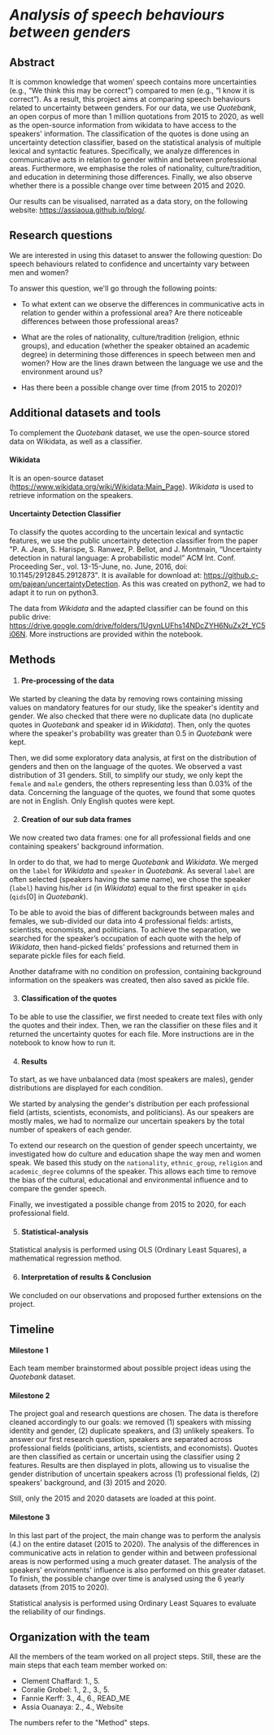 # *Analysis of speech behaviours between genders*


## Abstract 

It is common knowledge that women’ speech contains more uncertainties (e.g., “We think this may be correct”) compared to men (e.g., “I know it is correct”). As a result, this project aims at comparing speech behaviours related to uncertainty between genders. For our data, we use _Quotebank_, an open corpus of more than 1 million quotations from 2015 to 2020, as well as the open-source information from wikidata to have access to the speakers' information. The classification of the quotes is done using an uncertainty detection classifier, based on the statistical analysis of multiple lexical and syntactic features. Specifically, we analyze differences in communicative acts in relation to gender within and between professional areas. Furthermore, we emphasise the roles of nationality, culture/tradition, and education in determining those differences. Finally, we also observe whether there is a possible change over time between 2015 and 2020.

Our results can be visualised, narrated as a data story, on the following website: https://assiaoua.github.io/blog/.


## Research questions 

We are interested in using this dataset to answer the following question: Do speech behaviours related to confidence and uncertainty vary between men and women?

To answer this question, we'll go through the following points:

- To what extent can we observe the differences in communicative acts in relation to gender within a professional area? Are there noticeable differences between those professional areas?

- What are the roles of nationality, culture/tradition (religion, ethnic groups), and education (whether the speaker obtained an academic degree) in determining those differences in speech between men and women? How are the lines drawn between the language we use and the environment around us?

- Has there been a possible change over time (from 2015 to 2020)?


## Additional datasets and tools
To complement the _Quotebank_ dataset, we use the open-source stored data on Wikidata, as well as a classifier.

#### Wikidata
It is an open-source dataset (https://www.wikidata.org/wiki/Wikidata:Main_Page). _Wikidata_ is used to retrieve information on the speakers.

#### Uncertainty Detection Classifier
To classify the quotes according to the uncertain lexical and syntactic features, we use the public uncertainty detection classifier from the paper "P. A. Jean, S. Harispe, S. Ranwez, P. Bellot, and J. Montmain, “Uncertainty detection in natural language: A probabilistic model” ACM Int. Conf. Proceeding Ser., vol. 13-15-June, no. June, 2016, doi: 10.1145/2912845.2912873". It is available for download at: https://github.c-om/pajean/uncertaintyDetection. As this was created on python2, we had to adapt it to run on python3.

The data from _Wikidata_ and the adapted classifier can be found on this public drive: https://drive.google.com/drive/folders/1UgvnLUFhs14NDcZYH6NuZx2f_YC5i06N. More instructions are provided within the notebook.


## Methods

1. #### Pre-processing of the data

We started by cleaning the data by removing rows containing missing values on mandatory features for our study, like the speaker's identity and gender. We also checked that there were no duplicate data (no duplicate quotes in _Quotebank_ and speaker id in _Wikidata_). Then, only the quotes where the speaker's probability was greater than 0.5 in _Quotebank_ were kept.
  
Then, we did some exploratory data analysis, at first on the distribution of genders and then on the language of the quotes. We observed a vast distribution of 31 genders. Still, to simplify our study, we only kept the `female` and `male` genders, the others representing less than 0.03% of the data. Concerning the language of the quotes, we found that some quotes are not in English. Only English quotes were kept.

2. #### Creation of our sub data frames

We now created two data frames: one for all professional fields and one containing speakers' background information.

In order to do that, we had to merge _Quotebank_ and _Wikidata_. We merged on the `label` for _Wikidata_ and `speaker` in _Quotebank_. As several `label` are often selected (speakers having the same name), we chose the speaker (`label`) having his/her `id` (in _Wikidata_) equal to the first speaker in `qids` (`qids`[0] in _Quotebank_).

To be able to avoid the bias of different backgrounds between males and females, we sub-divided our data into 4 professional fields: artists, scientists, economists, and politicians. To achieve the separation, we searched for the speaker’s occupation of each quote with the help of _Wikidata_, then hand-picked fields' professions and returned them in separate pickle files for each field.

Another dataframe with no condition on profession, containing background information on the speakers was created, then also saved as pickle file.

3. #### Classification of the quotes

To be able to use the classifier, we first needed to create text files with only the quotes and their index. Then, we ran the classifier on these files and it returned the uncertainty quotes for each file. More instructions are in the notebook to know how to run it.

4. #### Results

To start, as we have unbalanced data (most speakers are males), gender distributions are displayed for each condition.

We started by analysing the gender's distribution per each professional field (artists, scientists, economists, and politicians). As our speakers are mostly males, we had to normalize our uncertain speakers by the total number of speakers of each gender.
 
To extend our research on the question of gender speech uncertainty, we investigated how do culture and education shape the way men and women speak. We based this study on the `nationality`, `ethnic_group`, `religion` and `academic_degree` columns of the speaker. This allows each time to remove the bias of the cultural, educational and environmental influence and to compare the gender speech.

Finally, we investigated a possible change from 2015 to 2020, for each professional field.

5. #### Statistical-analysis

Statistical analysis is performed using OLS (Ordinary Least Squares), a mathematical regression method.

6. #### Interpretation of results & Conclusion

We concluded on our observations and proposed further extensions on the project.


## Timeline 

#### Milestone 1

Each team member brainstormed about possible project ideas using the _Quotebank_ dataset.

#### Milestone 2

The project goal and research questions are chosen. The data is therefore cleaned accordingly to our goals: we removed (1) speakers with missing identity and gender, (2) duplicate speakers, and (3) unlikely speakers. To answer our first research question, speakers are separated across professional fields (politicians, artists, scientists, and economists). Quotes are then classified as certain or uncertain using the classifier using 2 features. Results are then displayed in plots, allowing us to visualise the gender distribution of uncertain speakers across (1) professional fields, (2) speakers' background, and (3) 2015 and 2020.

Still, only the 2015 and 2020 datasets are loaded at this point.

#### Milestone 3

In this last part of the project, the main change was to perform the analysis (4.) on the entire dataset (2015 to 2020). The analysis of the differences in communicative acts in relation to gender within and between professional areas is now performed using a much greater dataset. The analysis of the speakers' environments' influence is also performed on this greater dataset. To finish, the possible change over time is analysed using the 6 yearly datasets (from 2015 to 2020).

Statistical analysis is performed using Ordinary Least Squares to evaluate the reliability of our findings.


## Organization with the team

All the members of the team worked on all project steps. Still, these are the main steps that each team member worked on:

- Clement Chaffard: 1., 5.
- Coralie Grobel: 1., 2., 3., 5.
- Fannie Kerff: 3., 4., 6., READ_ME
- Assia Ouanaya: 2., 4., Website

The numbers refer to the "Method" steps.
